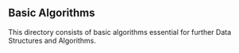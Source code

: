 ## Basic Algorithms

This directory consists of basic algorithms essential for further Data Structures and Algorithms.
